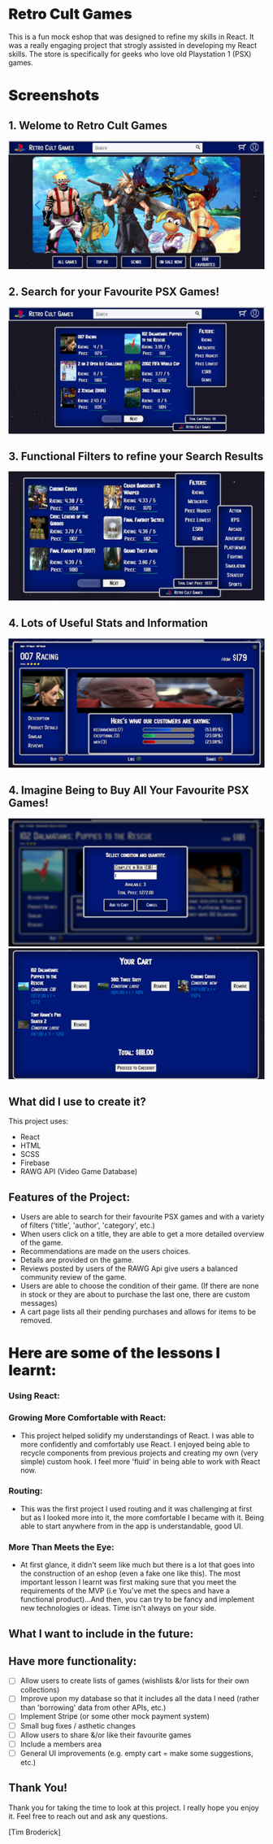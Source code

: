 <h1 style="font-weight: 900"> Retro Cult Games </h1>

This is a fun mock eshop that was designed to refine my skills in React. It was a really engaging project that strogly assisted in developing my React skills. The store is specifically for geeks who love old Playstation 1 (PSX) games. 

<h1 style="font-weight: 900"> Screenshots </h1>

## 1. Welome to Retro Cult Games

![Such simple.....](./src/assets/screenshots/homepage.png)

## 2. Search for your Favourite PSX Games!

![Such search](./src/assets/screenshots/search.png)

## 3. Functional Filters to refine your Search Results 

![Such filters](./src/assets/screenshots/filters.png)

## 4. Lots of Useful Stats and Information

![Such detail](./src/assets/screenshots/GameDetails.png)

## 4. Imagine Being to Buy All Your Favourite PSX Games!

![Such simple.....](./src/assets/screenshots/cartpopup.png)
![Such simple.....](./src/assets/screenshots/cart.png)


## What did I use to create it?

This project uses:

-   React
-   HTML
-   SCSS
-   Firebase
-   RAWG API (Video Game Database)

## Features of the Project:

-  Users are able to search for their favourite PSX games and with a variety of filters ('title', 'author', 'category', etc.)
- When users click on a title, they are able to get a more detailed overview of the game.
-  Recommendations are made on the users choices. 
-  Details are provided on the game. 
-  Reviews posted by users of the RAWG Api give users a balanced community review of the game.
-  Users are able to choose the condition of their game. (If there are none in stock or they are about to purchase the last one, there are custom messages)
-  A cart page lists all their pending purchases and allows for items to be removed.

<h1 style="font-weight: 900"> Here are some of the lessons I learnt:</h1>

### Using React:

### Growing More Comfortable with React:

-  This project helped solidify my understandings of React. I was able to more confidently and comfortably use React. I enjoyed being able to recycle components from previous projects and creating my own (very simple) custom hook. I feel more 'fluid' in being able to work with React now.

### Routing:

- This was the first project I used routing and it was challenging at first but as I looked more into it, the more comfortable I became with it. Being able to start anywhere from in the app is understandable, good UI.
  
### More Than Meets the Eye:

- At first glance, it didn't seem like much but there is a lot that goes into the construction of an eshop (even a fake one like this). The most important lesson I learnt was first making sure that you meet the requirements of the MVP (i.e You've met the specs and have a functional product)...And then, you can try to be fancy and implement new technologies or ideas. Time isn't always on your side. 

## What I want to include in the future:

## Have more functionality:

-   [ ] Allow users to create lists of games (wishlists &/or lists for their own collections)
-   [ ] Improve upon my database so that it includes all the data I need (rather than 'borrowing' data from other APIs, etc.)
-   [ ] Implement Stripe (or some other mock payment system)
-   [ ] Small bug fixes / asthetic changes
-   [ ] Allow users to share &/or like their favourite games
-   [ ] Include a members area
-   [ ] General UI improvements (e.g. empty cart = make some suggestions, etc.)

## Thank You!

Thank you for taking the time to look at this project. I really hope you enjoy it.
Feel free to reach out and ask any questions.

[Tim Broderick]
